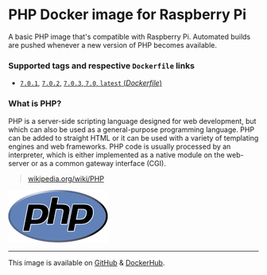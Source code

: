 # PHP Docker image for Raspberry Pi

A basic PHP image that's compatible with Raspberry Pi. Automated builds are pushed whenever a new version of PHP becomes available.

### Supported tags and respective `Dockerfile` links

- [`7.0.1`](https://github.com/wouterds/rpi-php/tree/7.0.1/Dockerfile), [`7.0.2`](https://github.com/wouterds/rpi-php/tree/7.0.2/Dockerfile), [`7.0.3`, `7.0`, `latest` (*Dockerfile*)](https://github.com/wouterds/rpi-php/tree/7.0.3/Dockerfile)

### What is PHP?

PHP is a server-side scripting language designed for web development, but which can also be used as a general-purpose programming language. PHP can be added to straight HTML or it can be used with a variety of templating engines and web frameworks. PHP code is usually processed by an interpreter, which is either implemented as a native module on the web-server or as a common gateway interface (CGI).

> [wikipedia.org/wiki/PHP](http://en.wikipedia.org/wiki/PHP)

![logo](https://raw.githubusercontent.com/docker-library/docs/01c12653951b2fe592c1f93a13b4e289ada0e3a1/php/logo.png)

---

This image is available on [GitHub](https://github.com/wouterds/rpi-php) & [DockerHub](https://hub.docker.com/r/wouterds/rpi-php).
